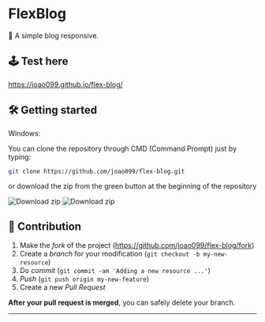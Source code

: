 # FlexBlog

🎨  A simple blog responsive.

## 🕹 Test here

https://joao099.github.io/flex-blog/

## 🛠 Getting started

Windows:

You can clone the repository through CMD (Command Prompt) just by typing:

```sh
git clone https://github.com/joao099/flex-blog.git
```

or download the zip from the green button at the beginning of the repository

<img src="https://i.ibb.co/3mLnKMH/clone.png" alt="Download zip" border="0">

<img src="https://i.ibb.co/BqMScLn/clone-zip-1.png" alt="Download zip" border="0">

## 🚀 Contribution

1. Make the _fork_ of the project (<https://github.com/joao099/flex-blog/fork>)
2. Create a _branch_ for your modification (`git checkout -b my-new-resource`)
3. Do _commit_ (`git commit -am 'Adding a new resource ...'`)
4. _Push_ (`git push origin my-new-feature`)
5. Create a new _Pull Request_

**After your pull request is merged**, you can safely delete your branch.

---
